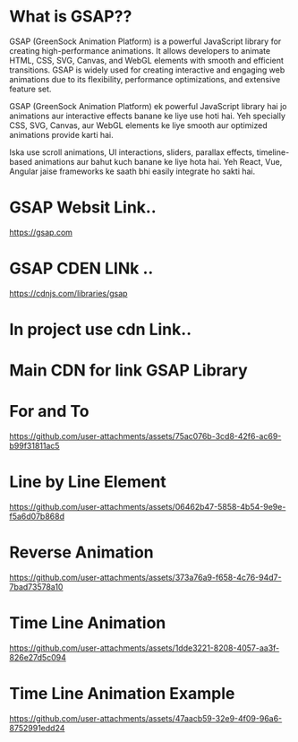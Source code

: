 # What is GSAP??

GSAP (GreenSock Animation Platform) is a powerful JavaScript library for creating high-performance animations. It allows developers to animate HTML, CSS, SVG, Canvas, and WebGL elements with smooth and efficient transitions. GSAP is widely used for creating interactive and engaging web animations due to its flexibility, performance optimizations, and extensive feature set.

GSAP (GreenSock Animation Platform) ek powerful JavaScript library hai jo animations aur interactive effects banane ke liye use hoti hai. Yeh specially CSS, SVG, Canvas, aur WebGL elements ke liye smooth aur optimized animations provide karti hai.

Iska use scroll animations, UI interactions, sliders, parallax effects, timeline-based animations aur bahut kuch banane ke liye hota hai. Yeh React, Vue, Angular jaise frameworks ke saath bhi easily integrate ho sakti hai.

# GSAP Websit Link..

https://gsap.com

# GSAP CDEN LINk ..

https://cdnjs.com/libraries/gsap

# In project use cdn Link..

# Main CDN for link GSAP Library

<script src="https://cdnjs.cloudflare.com/ajax/libs/gsap/3.12.5/gsap.min.js" integrity="sha512-7eHRwcbYkK4d9g/6tD/mhkf++eoTHwpNM9woBxtPUBWm67zeAfFC+HrdoE2GanKeocly/VxeLvIqwvCdk7qScg==" crossorigin="anonymous" referrerpolicy="no-referrer"></script>


# For and To

https://github.com/user-attachments/assets/75ac076b-3cd8-42f6-ac69-b99f31811ac5

# Line by Line Element

https://github.com/user-attachments/assets/06462b47-5858-4b54-9e9e-f5a6d07b868d

# Reverse Animation

https://github.com/user-attachments/assets/373a76a9-f658-4c76-94d7-7bad73578a10

# Time Line Animation

https://github.com/user-attachments/assets/1dde3221-8208-4057-aa3f-826e27d5c094

# Time Line Animation Example

https://github.com/user-attachments/assets/47aacb59-32e9-4f09-96a6-8752991edd24
